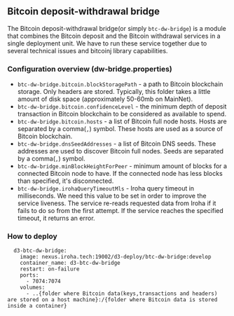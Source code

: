 ## Bitcoin deposit-withdrawal bridge
The Bitcoin deposit-withdrawal bridge(or simply `btc-dw-bridge`) is a module that combines the Bitcoin deposit and the Bitcoin withdrawal services in a single deployment unit. 
We have to run these service together due to several technical issues and bitcoinj library capabilities.  

### Configuration overview (dw-bridge.properties)
* `btc-dw-bridge.bitcoin.blockStoragePath` - a path to Bitcoin blockchain storage. Only headers are stored. Typically, this folder takes a little amount of disk space (approximately 50-60mb on MainNet).
* `btc-dw-bridge.bitcoin.confidenceLevel` - the minimum depth of deposit transaction in Bitcoin blockchain to be considered as available to spend.
* `btc-dw-bridge.bitcoin.hosts` - a list of Bitcoin full node hosts. Hosts are separated by a comma(`,`) symbol. These hosts are used as a source of Bitcoin blockchain. 
* `btc-dw-bridge.dnsSeedAddresses` - a list of Bitcoin DNS seeds. These addresses are used to discover Bitcoin full nodes. Seeds are separated by a comma(`,`) symbol.
* `btc-dw-bridge.minBlockHeightForPeer` - minimum amount of blocks for a connected Bitcoin node to have. If the connected node has less blocks than specified, it's disconnected.
* `btc-dw-bridge.irohaQueryTimeoutMls` - Iroha query timeout in milliseconds. We need this value to be set in order to improve the service liveness. The service re-reads requested data from Iroha if it fails to do so from the first attempt. If the service reaches the specified timeout, it returns an error.  

### How to deploy
```
  d3-btc-dw-bridge:
    image: nexus.iroha.tech:19002/d3-deploy/btc-dw-bridge:develop
    container_name: d3-btc-dw-bridge
    restart: on-failure
    ports:
      - 7074:7074
    volumes:
      - ..{folder where Bitcoin data(keys,transactions and headers) are stored on a host machine}:/{folder where Bitcoin data is stored inside a container}
```